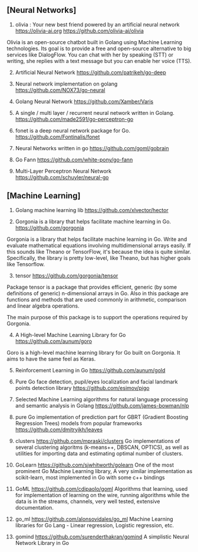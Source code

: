 ## [Neural Networks]

1. olivia : Your new best friend powered by an artificial neural network https://olivia-ai.org
https://github.com/olivia-ai/olivia

  Olivia is an open-source chatbot built in Golang using Machine Learning technologies. Its goal is to provide a free and open-source alternative to big services like DialogFlow.
You can chat with her by speaking (STT) or writing, she replies with a text message but you can enable her voice (TTS).

2. Artificial Neural Network
https://github.com/patrikeh/go-deep

3. Neural network implementation on golang
https://github.com/NOX73/go-neural

4. Golang Neural Network
https://github.com/Xamber/Varis

5. A single / multi layer / recurrent neural network written in Golang.
https://github.com/made2591/go-perceptron-go

6. fonet is a deep neural network package for Go.
https://github.com/Fontinalis/fonet

7. Neural Networks written in go
https://github.com/goml/gobrain

8. Go Fann 
https://github.com/white-pony/go-fann

9. Multi-Layer Perceptron Neural Network 
https://github.com/schuyler/neural-go


## [Machine Learning]

1. Golang machine learning lib
https://github.com/xlvector/hector

2. Gorgonia is a library that helps facilitate machine learning in Go.
https://github.com/gorgonia

Gorgonia is a library that helps facilitate machine learning in Go. Write and evaluate mathematical equations involving multidimensional arrays easily. If this sounds like Theano or TensorFlow, it's because the idea is quite similar. 
Specifically, the library is pretty low-level, like Theano, but has higher goals like Tensorflow.

3. tensor
https://github.com/gorgonia/tensor

Package tensor is a package that provides efficient, generic (by some definitions of generic) n-dimensional arrays in Go. 
Also in this package are functions and methods that are used commonly in arithmetic, comparison and linear algebra operations.

The main purpose of this package is to support the operations required by Gorgonia.

4. A High-level Machine Learning Library for Go
https://github.com/aunum/goro

Goro is a high-level machine learning library for Go built on Gorgonia. It aims to have the same feel as Keras.

5. Reinforcement Learning in Go
https://github.com/aunum/gold

6. Pure Go face detection, pupil/eyes localization and facial landmark points detection library
https://github.com/esimov/pigo

7. Selected Machine Learning algorithms for natural language processing and semantic analysis in Golang
https://github.com/james-bowman/nlp

8. pure Go implementation of prediction part for GBRT (Gradient Boosting Regression Trees) models from popular frameworks
https://github.com/dmitryikh/leaves

9. clusters
https://github.com/mpraski/clusters
Go implementations of several clustering algoritms (k-means++, DBSCAN, OPTICS), as well as utilities for importing data and estimating optimal number of clusters.

10. GoLearn
https://github.com/sjwhitworth/golearn
One of the most prominent Go Machine Learning library, A very similar implementation as scikit-learn, most implemented in Go with some c++ bindings

11. GoML
https://github.com/cdipaolo/goml
Algorithms that learning, used for implementation of learning on the wire, running algorithms while the data is in the streams, channels, very well tested, extensive documentation.

12. go_ml
https://github.com/alonsovidales/go_ml
Machine Learning libraries for Go Lang - Linear regression, Logistic regression, etc.

13. gomind
https://github.com/surenderthakran/gomind
A simplistic Neural Network Library in Go
